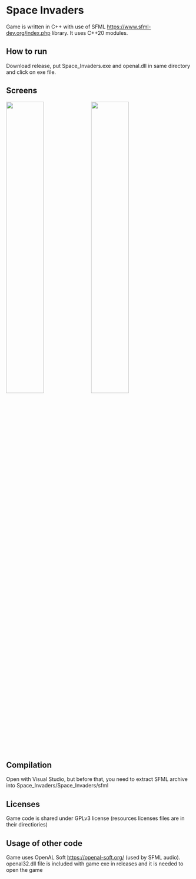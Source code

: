 # Space Invaders

Game is written in C++ with use of SFML https://www.sfml-dev.org/index.php library. It uses C++20 modules.

## How to run
Download release, put Space_Invaders.exe and openal.dll in same directory and click on exe file.

## Screens
<img src="https://github.com/GargamelJR1/Space-Invaders-SFML/assets/91876652/32ece5af-fc6a-4c46-ac6d-67ceb5e14c82" width="45%"></img> <img src="https://github.com/GargamelJR1/Space-Invaders-SFML/assets/91876652/3d0bc47e-1ba2-46b0-83c1-4c9a995c42da" width="45%"></img>

## Compilation
Open with Visual Studio, but before that, you need to extract SFML archive into Space_Invaders/Space_Invaders/sfml

## Licenses
Game code is shared under GPLv3 license (resources licenses files are in their directiories)

## Usage of other code
Game uses OpenAL Soft https://openal-soft.org/ (used by SFML audio). openal32.dll file is included with game exe in releases and it is needed to open the game
